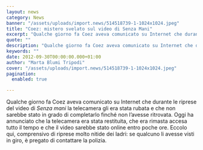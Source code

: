 ```yaml
---
layout: news
category: News
banner: "/assets/uploads/import.news/514518739-1-1024x1024.jpeg"
title: "Coez: mistero svelato sul video di Senza Mani"
excerpt: "Qualche giorno fa Coez aveva comunicato su Internet che durante le riprese del video di Senza mani la telecamera gli era stata rubata e che non sarebbe stato in grado di completarlo finché non l’avesse ritrovata. Oggi ha annunciato che la telecamera era stata restituita, che era rimasta accesa tutto il tempo e che il [&hellip"
quote: ""
description: "Qualche giorno fa Coez aveva comunicato su Internet che durante le riprese del video di Senza mani la telecamera gli era stata rubata e che non sarebbe stato in grado di completarlo finché non l’avesse ritrovata. Oggi ha annunciato che la telecamera era stata restituita, che era rimasta accesa tutto il tempo e che il [&hellip"
keywords: ""
date: 2012-09-30T00:00:00.000+01:00
author: "Marta Blumi Tripodi"
cover: "/assets/uploads/import.news/514518739-1-1024x1024.jpeg"
pagination:
  enabled: true

---
```


Qualche giorno fa Coez aveva comunicato su Internet che durante le riprese del video di _Senza mani_ la telecamera gli era stata rubata e che non sarebbe stato in grado di completarlo finché non l’avesse ritrovata. Oggi ha annunciato che la telecamera era stata restituita, che era rimasta accesa tutto il tempo e che il video sarebbe stato online entro poche ore. Eccolo qui, comprensivo di riprese molto nitide dei ladri: se qualcuno li avesse visti in giro, è pregato di contattare la polizia.

  